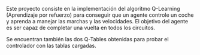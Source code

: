 Este proyecto consiste en la implementación del algoritmo Q-Learning (Aprendizaje por refuerzo) para conseguir que un agente controle un coche y aprenda a manejar las marchas y las velocidades.
El objetivo del agente es ser capaz de completar una vuelta en todos los circuitos.

Se encuentran también las dos Q-Tables obtenidas para probar el controlador con las tablas cargadas.
